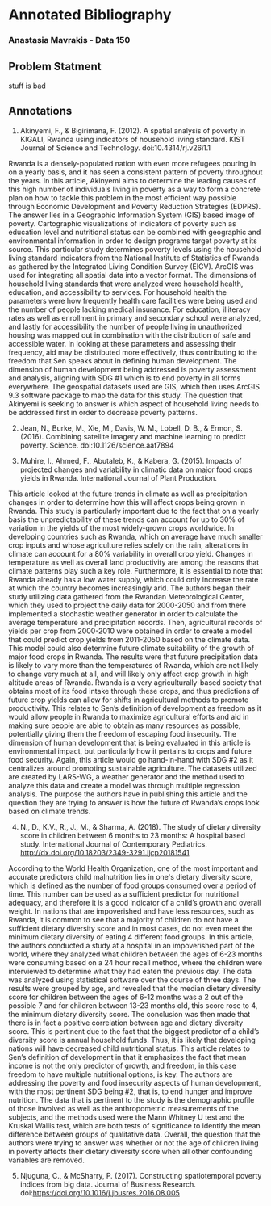 # Annotated Bibliography
### Anastasia Mavrakis - Data 150

## Problem Statment
stuff is bad

## Annotations

1. Akinyemi, F., &amp; Bigirimana, F. (2012). A spatial analysis of poverty in KIGALI, Rwanda using indicators of household living standard. KIST Journal of Science and Technology. doi:10.4314/rj.v26i1.1

Rwanda is a densely-populated nation with even more refugees pouring in on a yearly basis, and it has seen a consistent pattern of poverty throughout the years. In this article, Akinyemi aims to determine the leading causes of this high number of individuals living in poverty as a way to form a concrete plan on how to tackle this problem in the most efficient way possible through Economic Development and Poverty Reduction Strategies (EDPRS). The answer lies in a Geographic Information System (GIS) based image  of poverty. Cartographic visualizations of indicators of poverty such as education level and nutritional status can be combined with geographic and environmental information in order to design programs target poverty at its source. This particular study determines poverty levels using the household living standard indicators from the National Institute of Statistics of Rwanda as gathered by the Integrated Living Condition Survey (EICV). ArcGIS was used for integrating all spatial data into a vector format. The dimensions of household living standards that were analyzed were household health, education, and accessibility to services. For household health the parameters were how frequently health care facilities were being used and the number of people lacking medical insurance. For education, illiteracy rates as well as enrollment in primary and secondary school were analyzed, and lastly for accessibility the number of people living in unauthorized housing was mapped out in combination with the distribution of safe and accessible water. In looking at these parameters and assessing their frequency, aid may be distributed more effectively, thus contributing to the freedom that Sen speaks about in defining human development. The dimension of human development being addressed is poverty assessment and analysis, aligning with SDG #1 which is to end poverty in all forms everywhere. The geospatial datasets used are GIS, which then uses ArcGIS 9.3 software package to map the data for this study. The question that Akinyemi is seeking to answer is which aspect of household living needs to be addressed first in order to decrease poverty patterns. 

2. Jean, N., Burke, M., Xie, M., Davis, W. M., Lobell, D. B., &amp; Ermon, S. (2016). Combining satellite imagery and machine learning to predict poverty. Science. doi:10.1126/science.aaf7894


3. Muhire, I., Ahmed, F., Abutaleb, K., &amp; Kabera, G. (2015). Impacts of projected changes and variability in climatic data on major food crops yields in Rwanda. International Journal of Plant Production.

This article looked at the future trends in climate as well as precipitation changes in order to determine how this will affect crops being grown in Rwanda. This study is particularly important due to the fact that on a yearly basis the unpredictability of these trends can account for up to 30% of variation in the yields of the most widely-grown crops worldwide. In developing countries such as Rwanda, which on average have much smaller crop inputs and whose agriculture relies solely on the rain, alterations in climate can account for a 80% variability in overall crop yield. Changes in temperature as well as overall land productivity are among the reasons that climate patterns play such a key role. Furthermore, it is essential to note that Rwanda already has a low water supply, which could only increase the rate at which the country becomes increasingly arid. The authors began their study utilizing data gathered from the Rwandan Meteorological Center, which they used to project the daily data for 2000-2050 and from there implemented a stochastic weather generator in order to calculate the average temperature and precipitation records. Then, agricultural records of yields per crop from 2000-2010 were obtained in order to create a model that could predict crop yields from 2011-2050 based on the climate data. This model could also determine future climate suitability of the growth of major food crops in Rwanda. The results were that future precipitation data is likely to vary more than the temperatures of Rwanda, which are not likely to change very much at all, and will likely only affect crop growth in high altitude areas of Rwanda. Rwanda is a very agriculturally-based society that obtains most of its food intake through these crops, and thus predictions of future crop yields can allow for shifts in agricultural methods to promote productivity. This relates to Sen’s definition of development as freedom as it would allow people in Rwanda to maximize agricultural efforts and aid in making sure people are able to obtain as many resources as possible, potentially giving them the freedom of escaping food insecurity. The dimension of human development that is being evaluated in this article is environmental impact, but particularly how it pertains to crops and future food security. Again, this article would go hand-in-hand with SDG #2 as it centralizes around promoting sustainable agriculture. The datasets utilized are created by LARS-WG, a weather generator and the method used to analyze this data and create a model was through multiple regression analysis. The purpose the authors have in publishing this article and the question they are trying to answer is how the future of Rwanda’s crops look based on climate trends.

4. N., D., K.V., R., J., M., &amp; Sharma, A. (2018). The study of dietary diversity score in children between 6 months to 23 months: A hospital based study. International Journal of Contemporary Pediatrics. http://dx.doi.org/10.18203/2349-3291.ijcp20181541

According to the World Health Organization, one of the most important and accurate predictors child malnutrition lies in one's dietary diversity score, which is defined as the number of food groups consumed over a period of time. This number can be used as a sufficient predictor for nutritional adequacy, and therefore it is a good indicator of a child’s growth and overall weight. In nations that are impoverished and have less resources, such as Rwanda, it is common to see that a majority of children do not have a sufficient dietary diversity score and in most cases, do not even meet the minimum dietary diversity of eating 4 different food groups. In this article, the authors conducted a study at a hospital in an impoverished part of the world, where they analyzed what children between the ages of 6-23 months were consuming based on a 24 hour recall method, where the children were interviewed to determine what they had eaten the previous day. The data was analyzed using statistical software over the course of three days. The results were grouped by age, and revealed that the median dietary diversity score for children between the ages of 6-12 months was a 2 out of the possible 7 and for children between 13-23 months old, this score rose to 4, the minimum dietary diversity score. The conclusion was then made that there is in fact a positive correlation between age and dietary diversity score. This is pertinent due to the fact that the biggest predictor of a child’s diversity score is annual household funds. Thus, it is likely that developing nations will have decreased child nutritional status. This article relates to Sen’s definition of development in that it emphasizes the fact that mean income is not the only predictor of growth, and freedom, in this case freedom to have multiple nutritional options, is key. The authors are addressing the poverty and food insecurity aspects of human development, with the most pertinent SDG being #2, that is, to end hunger and improve nutrition. The data that is pertinent to the study is the demographic profile of those involved as well as the anthropometric measurements of the subjects, and the methods used were the Mann Whitney U test and the Kruskal Wallis test, which are both tests of significance to identify the mean difference between groups of qualitative data. Overall, the question that the authors were trying to answer was whether or not the age of children living in poverty affects their dietary diversity score when all other confounding variables are removed.


5. Njuguna, C., &amp; McSharry, P. (2017). Constructing spatiotemporal poverty indices from big data. Journal of Business Research. doi:https://doi.org/10.1016/j.jbusres.2016.08.005
